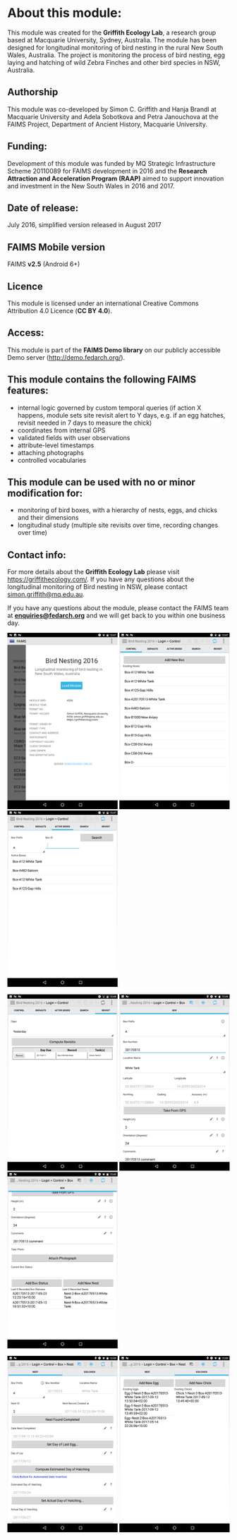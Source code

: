 # About this module:
This module was created for the **Griffith Ecology Lab**, a research group based at Macquarie University, Sydney, Australia. The module has been designed for longitudinal monitoring of bird nesting in the rural New South Wales, Australia. The project is monitoring the process of bird nesting, egg laying and hatching of wild Zebra Finches and other bird species in NSW, Australia.

## Authorship
This module was co-developed by Simon C. Griffith and Hanja Brandl at Macquarie University and Adela Sobotkova and Petra Janouchova at the FAIMS Project, Department of Ancient History, Macquarie University.

## Funding:
Development of this module was funded by MQ Strategic Infrastructure Scheme 20110089 for FAIMS development in 2016 and the **Research Attraction and Acceleration Program (RAAP)** aimed to support innovation and investment in the New South Wales in 2016 and 2017.


## Date of release:
July 2016, simplified version released in August 2017

## FAIMS Mobile version
FAIMS **v2.5** (Android 6+)

## Licence
This module is licensed under an international Creative Commons Attribution 4.0 Licence (**CC BY 4.0**).

## Access:
This module is part of the **FAIMS Demo library** on our publicly accessible Demo server (http://demo.fedarch.org/). 

## This module contains the following FAIMS features:
* internal logic governed by custom temporal queries (if action X happens, module sets site revisit alert to Y days, e.g. if an egg hatches, revisit needed in 7 days to measure the chick)
* coordinates from internal GPS
* validated fields with user observations
* attribute-level timestamps
* attaching photographs
* controlled vocabularies


## This module can be used with no or minor modification for:
* monitoring of bird boxes, with a hierarchy of nests, eggs, and chicks and their dimensions
* longitudinal study (multiple site revisits over time, recording changes over time)

## Contact info:
For more details about the **Griffith Ecology Lab** please visit https://griffithecology.com/. If you have any questions about the longitudinal monitoring of Bird nesting in NSW, please contact simon.griffith@mq.edu.au.

If you have any questions about the module, please contact the FAIMS team at **enquiries@fedarch.org** and we will get back to you within one business day.

<p align="left">
  <img src="https://github.com/FAIMS/bird-nesting/blob/master/screenshots/Screenshot_20170912-134735.png" width="250"/>
  <img src="https://github.com/FAIMS/bird-nesting/blob/master/screenshots/Screenshot_20170912-134746.png" width="250"/>
  <img src="https://github.com/FAIMS/bird-nesting/blob/master/screenshots/Screenshot_20170912-134754.png" width="250"/>
</p>

<p align="left">
  <img src="https://github.com/FAIMS/bird-nesting/blob/master/screenshots/Screenshot_20170912-134810.png" width="250"/>
  <img src="https://github.com/FAIMS/bird-nesting/blob/master/screenshots/Screenshot_20170912-134902.png" width="250"/>
  <img src="https://github.com/FAIMS/bird-nesting/blob/master/screenshots/Screenshot_20170912-134907.png" width="250"/>
</p>

<p align="left">
  <img src="https://github.com/FAIMS/bird-nesting/blob/master/screenshots/Screenshot_20170912-134936.png" width="250"/>
  <img src="https://github.com/FAIMS/bird-nesting/blob/master/screenshots/Screenshot_20170912-135009.png" width="250"/>
</p>

